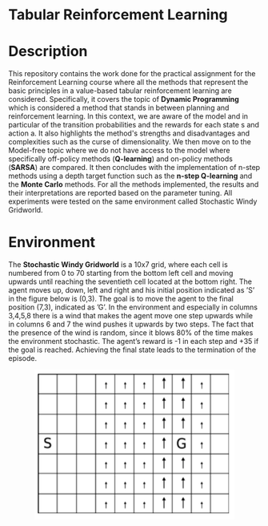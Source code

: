 # Tabular Reinforcement Learning

# Description 
This repository contains the work done for the practical assignment for the Reinforcement Learning course where all the methods that represent the basic principles in a value-based tabular reinforcement learning are considered.  Specifically, it covers the topic of **Dynamic Programming** which is considered a method that stands in between planning and reinforcement learning. In this context, we are aware of the model and in particular of the transition probabilities and the rewards for each state s and action a. It also highlights the method's strengths and disadvantages and complexities such as the curse of dimensionality. We then move on to the Model-free topic where we do not have access to the model where specifically off-policy methods (**Q-learning**) and on-policy methods (**SARSA**) are compared. It then concludes with the implementation of n-step methods using a depth target function such as the **n-step Q-learning** and the **Monte Carlo** methods. For all the methods implemented, the results and their interpretations are reported based on the parameter tuning. All experiments were tested on the same environment called Stochastic Windy Gridworld.


# Environment
The **Stochastic Windy Gridworld** is a 10x7 grid, where each cell is numbered from 0 to 70 starting from the bottom left cell and moving upwards until reaching the seventieth cell located at the bottom right. The agent moves up, down, left and right and his initial position indicated as ’S’ in the figure below is (0,3). The goal is to move the agent to the final position (7,3), indicated as ’G’. In the environment and especially in columns 3,4,5,8 there is a wind that makes the agent move one step upwards while in columns 6 and 7 the wind pushes it upwards by two steps. The fact that the presence of the
wind is random, since it blows 80% of the time makes the environment stochastic. The agent’s reward is -1 in each step and +35 if the goal is reached. Achieving the final state leads to the termination of the episode. 


<p align="center">
<img src="environment.png" width="400" height="300">
</p>
